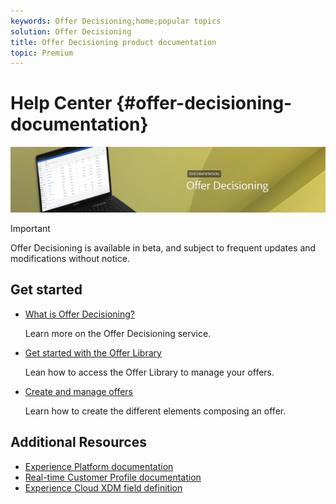 ```yaml
---
keywords: Offer Decisioning;home;popular topics
solution: Offer Decisioning
title: Offer Decisioning product documentation
topic: Premium
---
```


# Help Center {#offer-decisioning-documentation}

![](assets/do-not-localize/banneroffers.png) 

>[!IMPORTANT]
>
>Offer Decisioning is available in beta, and subject to frequent updates and modifications without notice.

## Get started

* [What is Offer Decisioning?](starting-offer-decisioning.md)

  Learn more on the Offer Decisioning service.

* [Get started with the Offer Library](get-started-offer-library/using/about-the-offer-library.md)

  Lean how to access the Offer Library to manage your offers.

* [Create and manage offers](offer-library/using/creating-placements.md)

  Learn how to create the different elements composing an offer.</em>

## Additional Resources

* [Experience Platform documentation](https://www.adobe.com/experience-platform/documentation-and-developer-resources.html)
* [Real-time Customer Profile documentation](https://docs.adobe.com/content/help/en/experience-platform/profile/home.html)
* [Experience Cloud XDM field definition](https://docs.adobe.com/content/help/en/experience-platform/xdm/home.html)
